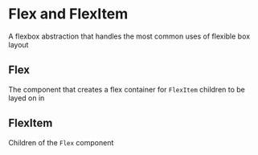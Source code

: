 # Flex and FlexItem

A flexbox abstraction that handles the most common uses of flexible box layout

## Flex

The component that creates a flex container for `FlexItem` children to be layed on in

## FlexItem

Children of the `Flex` component
